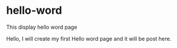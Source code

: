 # hello-word
This display  hello word page

Hello, I will create my first Hello word page and it will be post here.

